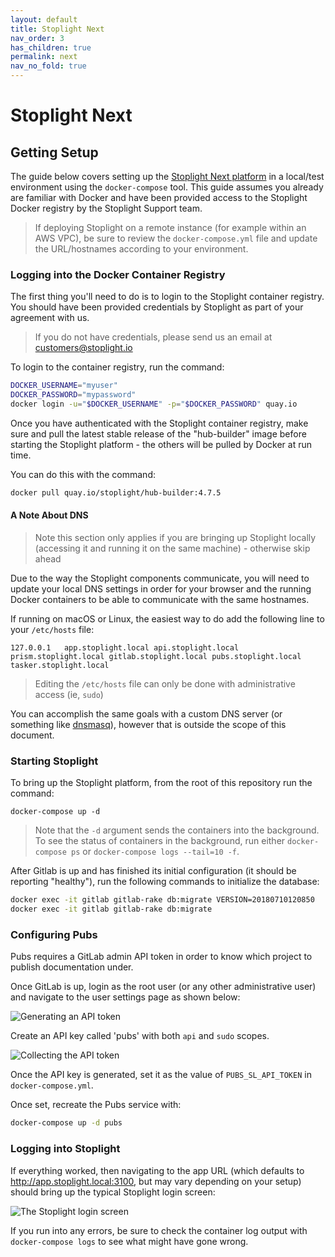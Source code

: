 ```yaml
---
layout: default
title: Stoplight Next
nav_order: 3
has_children: true
permalink: next
nav_no_fold: true
---
```


# Stoplight Next

## Getting Setup

The guide below covers setting up the [Stoplight Next platform](https://next.stoplight.io) in a local/test environment using the `docker-compose` tool. This guide assumes you already are familiar with Docker and have been provided access to the Stoplight Docker registry by the Stoplight Support team.

> If deploying Stoplight on a remote instance (for example within an AWS VPC), be sure to review the `docker-compose.yml` file and update the URL/hostnames according to your environment.

### Logging into the Docker Container Registry

The first thing you'll need to do is to login to the Stoplight container registry. You should have been provided credentials by Stoplight as part of your agreement with us.

> If you do not have credentials, please send us an email at customers@stoplight.io

To login to the container registry, run the command:

```bash
DOCKER_USERNAME="myuser"
DOCKER_PASSWORD="mypassword"
docker login -u="$DOCKER_USERNAME" -p="$DOCKER_PASSWORD" quay.io
```

Once you have authenticated with the Stoplight container registry, make sure and pull the latest stable release of the "hub-builder" image before starting the Stoplight platform - the others will be pulled by Docker at run time.

You can do this with the command:

```bash
docker pull quay.io/stoplight/hub-builder:4.7.5
```

#### A Note About DNS

> Note this section only applies if you are bringing up Stoplight locally (accessing it and running it on the same machine) - otherwise skip ahead

Due to the way the Stoplight components communicate, you will need to update your local DNS settings in order for your browser and the running Docker containers to be able to communicate with the same hostnames.

If running on macOS or Linux, the easiest way to do add the following line to your `/etc/hosts` file:

```
127.0.0.1   app.stoplight.local api.stoplight.local prism.stoplight.local gitlab.stoplight.local pubs.stoplight.local tasker.stoplight.local
```

> Editing the `/etc/hosts` file can only be done with administrative access (ie, `sudo`)

You can accomplish the same goals with a custom DNS server (or something like [dnsmasq](http://www.thekelleys.org.uk/dnsmasq/doc.html)), however that is outside the scope of this document.

### Starting Stoplight

To bring up the Stoplight platform, from the root of this repository run the command:

```
docker-compose up -d
```

> Note that the `-d` argument sends the containers into the background. To see the status of containers in the background, run either `docker-compose ps` or `docker-compose logs --tail=10 -f`.

After Gitlab is up and has finished its initial configuration (it should be reporting "healthy"), run the following commands to initialize the database:

```bash
docker exec -it gitlab gitlab-rake db:migrate VERSION=20180710120850
docker exec -it gitlab gitlab-rake db:migrate
```

### Configuring Pubs

Pubs requires a GitLab admin API token in order to know which project to publish
documentation under.

Once GitLab is up, login as the root user (or any other
administrative user) and navigate to the user settings page as shown below:

![Generating an API token](/assets/images/configuring_pubs_1.png)

Create an API key called 'pubs' with both `api` and `sudo` scopes.

![Collecting the API token](/assets/images/configuring_pubs_2.png)

Once the API key is generated, set it as the value of `PUBS_SL_API_TOKEN` in `docker-compose.yml`.

Once set, recreate the Pubs service with:

```bash
docker-compose up -d pubs
```

### Logging into Stoplight

If everything worked, then navigating to the app URL (which defaults to http://app.stoplight.local:3100, but may vary depending on your setup) should bring up the typical Stoplight login screen:

![The Stoplight login screen](/assets/images/logging_into_stoplight_1.png)

If you run into any errors, be sure to check the container log output with `docker-compose logs` to see what might have gone wrong.
